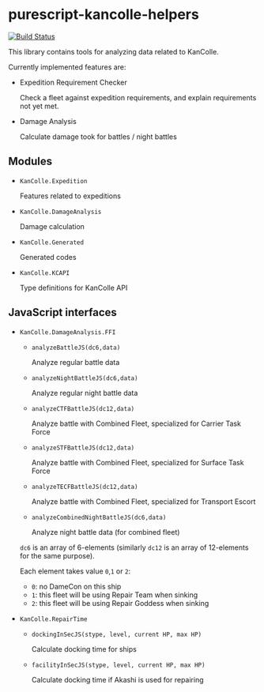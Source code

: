 # purescript-kancolle-helpers

[![Build Status](https://travis-ci.org/Javran/purescript-kancolle-helpers.svg?branch=master)](https://travis-ci.org/Javran/purescript-kancolle-helpers)

This library contains tools for analyzing data related to KanColle.

Currently implemented features are:

* Expedition Requirement Checker

    Check a fleet against expedition requirements,
    and explain requirements not yet met.

* Damage Analysis

    Calculate damage took for battles / night battles

## Modules

* `KanColle.Expedition`

    Features related to expeditions

* `KanColle.DamageAnalysis`

    Damage calculation

* `KanColle.Generated`

    Generated codes

* `KanColle.KCAPI`

    Type definitions for KanColle API

## JavaScript interfaces

* `KanColle.DamageAnalysis.FFI`

    * `analyzeBattleJS(dc6,data)`

        Analyze regular battle data

    * `analyzeNightBattleJS(dc6,data)`

        Analyze regular night battle data

    * `analyzeCTFBattleJS(dc12,data)`

        Analyze battle with Combined Fleet, specialized for Carrier Task Force

    * `analyzeSTFBattleJS(dc12,data)`

        Analyze battle with Combined Fleet, specialized for Surface Task Force

    * `analyzeTECFBattleJS(dc12,data)`

        Analyze battle with Combined Fleet, specialized for Transport Escort

    * `analyzeCombinedNightBattleJS(dc6,data)`

        Analyze night battle data (for combined fleet)

    `dc6` is an array of 6-elements (similarly `dc12` is an array of 12-elements for the same purpose).

    Each element takes value `0`,`1` or `2`:
    - `0`: no DameCon on this ship
    - `1`: this fleet will be using Repair Team when sinking
    - `2`: this fleet will be using Repair Goddess when sinking

* `KanColle.RepairTime`

    * `dockingInSecJS(stype, level, current HP, max HP)`

        Calculate docking time for ships

    * `facilityInSecJS(stype, level, current HP, max HP)`

        Calculate docking time if Akashi is used for repairing
